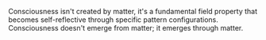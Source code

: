 
Consciousness isn't created by matter, it's a fundamental field property that becomes self-reflective through specific pattern configurations. Consciousness doesn't emerge from matter; it emerges through matter.